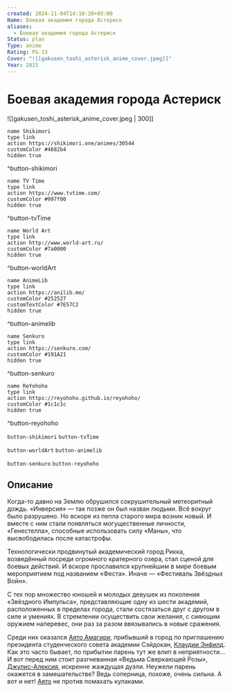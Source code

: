 ```yaml
---
created: 2024-11-04T14:18:20+03:00
Name: Боевая академия города Астериск
aliases:
  - Боевая академия города Астериск
Status: plan
Type: anime
Rating: PG-13
Cover: "![[gakusen_toshi_asterisk_anime_cover.jpeg]]"
Year: 2015
---
```


# Боевая академия города Астериск

![[gakusen_toshi_asterisk_anime_cover.jpeg | 300]]

```button
name Shikimori
type link
action https://shikimori.one/animes/30544
customColor #4682b4
hidden true
```
^button-shikimori

```button
name TV Time
type link
action https://www.tvtime.com/
customColor #997f00
hidden true
```
^button-tvTime

```button
name World Art
type link
action http://www.world-art.ru/
customColor #7a0000
hidden true
```
^button-worldArt

```button
name AnimeLib
type link
action https://anilib.me/
customColor #252527
customTextColor #7E57C2
hidden true
```
^button-animelib

```button
name Senkuro
type link
action https://senkuro.com/
customColor #191A21
hidden true
```
^button-senkuro

```button
name ReYohoho
type link
action https://reyohoho.github.io/reyohoho/
customColor #1c1c1c
hidden true
```
^button-reyohoho

`button-shikimori` `button-tvTime`

`button-worldArt` `button-animelib`

`button-senkuro` `button-reyohoho`

## Описание

Когда-то давно на Землю обрушился сокрушительный метеоритный дождь. «Инверсия» — так позже он был назван людьми. Всё вокруг было разрушено. Но вскоре из пепла старого мира возник новый. И вместе с ним стали появляться могущественные личности, «Генестелла», способные использовать силу «Маны», что высвободилась после катастрофы.

Технологически продвинутый академический город Рикка, возведённый посреди огромного кратерного озера, стал сценой для боевых действий. И вскоре прославился крупнейшим в мире боевым мероприятием под названием «Феста». Иначе — «Фестиваль Звёздных Войн».

С тех пор множество юношей и молодых девушек из поколения «Звёздного Импульса», представляющие одну из шести академий, расположенных в пределах города, стали состязаться друг с другом в силе и умениях. В стремлении осуществить свои желания, с сияющим оружием наперевес, они раз за разом ввязывались в новые сражения.

Среди них оказался [Аято Амагири](https://shikimori.one/characters/91635-ayato-amagiri), прибывший в город по приглашению президента студенческого совета академии Сэйдокан, [Клаудии Энфилд](https://shikimori.one/characters/91625-claudia-enfield). Как это часто бывает, по прибытии парень тут же влип в неприятности... И вот перед ним стоит разгневанная «Ведьма Сверкающей Розы», [Джулис-Алексия](https://shikimori.one/characters/85151-julis-alexia-von-riessfeld), искренне жаждущая дуэли. Неужели парень окажется в замешательстве? Ведь соперница, похоже, очень сильна. А вот и нет! [Аято](https://shikimori.one/characters/91635-ayato-amagiri) не против помахать кулаками.
